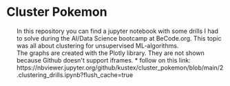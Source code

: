 # Cluster Pokemon

<ol>
  In this repository you can find a jupyter notebook with some drills I had to solve during the AI/Data Science bootcamp at BeCode.org.  
  This topic was all about clustering for unsupervised ML-algorithms. 
<br>
  The graphs are created with the Plotly library. They are not shown because Github doesn't support iframes. 
  * follow on this link: https://nbviewer.jupyter.org/github/kustex/cluster_pokemon/blob/main/2.clustering_drills.ipynb?flush_cache=true 
</ol>
